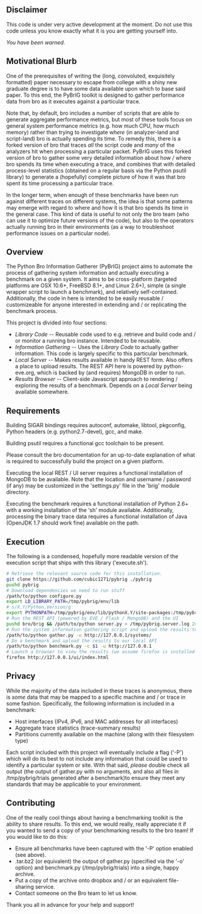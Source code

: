 Disclaimer
----------

This code is under very active development at the moment.  Do not use this code unless you know exactly what it is you are getting yourself into.

_You have been warned._

Motivational Blurb
------------------

One of the prerequisites of writing the (long, convoluted, exquisitely formatted) paper necessary to escape from college with a shiny new graduate degree is to have some data available upon which to base said paper.  To this end, the PyBrIG toolkit is designed to gather performance data from bro as it executes against a particular trace.  

Note that, by default, bro includes a number of scripts that are able to generate aggregate performance metrics, but most of these tools focus on general system performance metrics (e.g. how much CPU, how much memory) rather than trying to investigate *where* (in analyzer-land and script-land) bro is actually spending its time.  To remedy this, there is a forked version of bro that traces *all* the script code and *many* of the analyzers hit when processing a particular packet.  PyBrIG uses this forked version of bro to gather some very detailed information about how / where bro spends its time when executing a trace, and combines that with detailed process-level statistics (obtained on a regular basis via the Python psutil library) to generate a (hopefully) complete picture of how it was that bro spent its time processing a particular trace.

In the longer term, when enough of these benchmarks have been run against different traces on different systems, the idea is that some patterns may emerge with regard to where and how it is that bro spends its time in the general case.  This kind of data is useful to not only the bro team (who can use it to optimize future versions of the code), but also to the operators actually running bro in their environments (as a way to troubleshoot performance issues on a particular node).

Overview
--------

The Python Bro Information Gatherer (PyBrIG) project aims to automate the process of gathering system information and actually executing a benchmark on a given system.  It aims to be cross-platform (targeted platforms are OSX 10.6+, FreeBSD 8.1+, and Linux 2.6+), simple (a single wrapper script to launch a benchmark), and relatively self-contained.  Additionally, the code in here is intended to be easily reusable / customizeable for anyone interested in extending and / or replicating the benchmark process.

This project is divided into four sections:

* _Library Code_ -- Reusable code used to e.g. retrieve and build code and / or monitor a running bro instance.  Intended to be reusable.
* _Information Gathering_ -- Uses the _Library Code_ to actually gather information.  This code is largely specific to this particular benchmark.
* _Local Server_ -- Makes results available in handy REST form.  Also offers a place to upload results.  The REST API here is powered by python-eve.org, which is backed by (and requires) MongoDB in order to run.
* _Results Browser_ -- Client-side Javascript approach to rendering / exploring the results of a benchmark.  Depends on a _Local Server_ being available somewhere.

Requirements
------------

Building SIGAR bindings requires autoconf, automake, libtool, pkgconfig, Python headers (e.g. python2.7-devel), gcc, and make.

Building psutil requires a functional gcc toolchain to be present.

Please consult the bro documentation for an up-to-date explanation of what is required to successfully build the project on a given platform.

Executing the local REST / UI server requires a functional installation of MongoDB to be available.  Note that the location and username / password (if any) may be customized in the 'settings.py' file in the 'brig' module directory.

Executing the benchmark requires a functional installation of Python 2.6+ with a working installation of the 'sh' module available.  Additionally, processing the binary trace data requires a functional installation of Java (OpenJDK 1.7 should work fine) available on the path.

Execution
---------

The following is a condensed, hopefully more readable version of the execution script that ships with this library ('execute.sh').

```bash
# Retrieve the relevant source code for this installation.
git clone https://github.com/cubic1271/pybrig ./pybrig
pushd pybrig
# Download dependencies we need to run stuff
/path/to/python configure.py
export LD_LIBRARY_PATH=/tmp/pybrig/env/lib
# s/X.Y/Python.Version/g
export PYTHONPATH=/tmp/pybrig/env/lib/pythonX.Y/site-packages:/tmp/pybrig/env/lib64/pythonX.Y/site-packages
# Run the REST API (powered by EVE / Flask / MongoDB) and the UI
pushd bro/brig && /path/to/python server.py > /tmp/pybrig.server.log 2> /tmp/pybrig.server.err && popd
# Run the system information gathering script and upload the results to our local API
/path/to/python gather.py -u http://127.0.0.1/systems/
# Do a benchmark and upload the results to our local API
/path/to/python benchmark.py -c $1 -u http://127.0.0.1
# Launch a browser to view the results (we assume firefox is installed and on the system path):
firefox http://127.0.0.1/ui/index.html
```

Privacy
-------

While the majority of the data included in these traces is anonymous, there is *some* data that may be mapped to a specific machine and / or trace in some fashion.  Specifically, the following information is included in a benchmark:

* Host interfaces (IPv4, IPv6, and MAC addresses for all interfaces)
* Aggregate trace statistics (trace-summary results)
* Partitions currently available on the machine (along with their filesystem type)

Each script included with this project will eventually include a flag ('-P') which will do its best to not include any information that could be used to identify a particular system or site.  With that said, _please_ double check all output (the output of gather.py with no arguments, and also all files in /tmp/pybrig/trials generated after a benchmark)to ensure they meet any standards that may be applicable to your environment.

Contributing
------------

One of the really cool things about having a benchmarking toolkit is the ability to share results.  To this end, we would really, really appreciate it if you wanted to send a copy of your benchmarking results to the bro team!  If you would like to do this:

* Ensure all benchmarks have been captured with the '-P' option enabled (see above).
* .tar.bz2 (or equivalent) the output of gather.py (specified via the '-o' option) and benchmark.py (/tmp/pybrig/trials) into a single, happy archive.
* Put a copy of the archive onto dropbox and / or an equivalent file-sharing service.
* Contact someone on the Bro team to let us know.

Thank you all in advance for your help and support!

